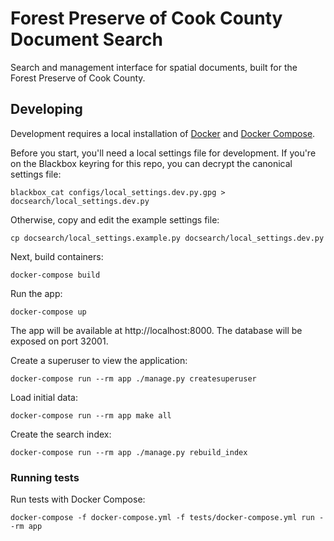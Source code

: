 # Forest Preserve of Cook County Document Search

Search and management interface for spatial documents, built for the Forest Preserve of Cook County.

## Developing

Development requires a local installation of [Docker](https://docs.docker.com/install/)
and [Docker Compose](https://docs.docker.com/compose/install/).

Before you start, you'll need a local settings file for development. If you're
on the Blackbox keyring for this repo, you can decrypt the canonical settings
file:

```
blackbox_cat configs/local_settings.dev.py.gpg > docsearch/local_settings.dev.py
```

Otherwise, copy and edit the example settings file:

```
cp docsearch/local_settings.example.py docsearch/local_settings.dev.py
```

Next, build containers:

```
docker-compose build
```

Run the app:

```
docker-compose up
```

The app will be available at http://localhost:8000. The database will be exposed
on port 32001.

Create a superuser to view the application:

```
docker-compose run --rm app ./manage.py createsuperuser
```

Load initial data:

```
docker-compose run --rm app make all
```

Create the search index:

```
docker-compose run --rm app ./manage.py rebuild_index
```

### Running tests

Run tests with Docker Compose:

```
docker-compose -f docker-compose.yml -f tests/docker-compose.yml run --rm app
```
